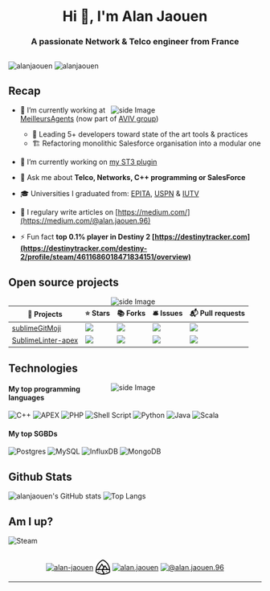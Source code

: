 <h1 align="center">Hi 👋, I'm Alan Jaouen</h1>
<h3 align="center">A passionate Network & Telco engineer from France</h3>

##
<p align="left">
  <img src="https://komarev.com/ghpvc/?username=alanjaouen" alt="alanjaouen" />
  <img src="https://badges.pufler.dev/years/alanjaouen" alt="alanjaouen" />
</p>

##

## Recap

<img src="https://media.giphy.com/media/14g6PIAY8f6FeU/giphy.gif" alt="side Image" align="right" width="300" height="auto" />


- 🏢 I’m currently working at [MeilleursAgents](https://www.meilleursagents.com/) (now part of [AVIV group](https://www.aviv-group.com/))
    - 💼 Leading 5+ developers toward state of the art tools & practices
    - 🏗️ Refactoring monolithic Salesforce organisation into a modular one

- 🔭 I’m currently working on [my ST3 plugin](https://packagecontrol.io/packages/Gitmoji)

- 💬 Ask me about **Telco, Networks, C++ programming or SalesForce**

- 🎓 Universities I graduated from: [EPITA](https://www.epita.fr/), [USPN](https://www.univ-spn.fr/) & [IUTV](https://iutv.univ-paris13.fr/)

- 📝 I regulary write articles on [https://medium.com/](https://medium.com/@alan.jaouen.96)

<!-- - 📫 How to reach me **contact@alanjaouen.fr** -->

<!-- - 👨‍💻 All of my projects are available at [alanjaouen.fr](https://www.alanjaouen.fr/portfolio) -->

- ⚡ Fun fact **top 0.1% player in Destiny 2 [https://destinytracker.com](https://destinytracker.com/destiny-2/profile/steam/4611686018471834151/overview)**

## Open source projects

<img src="https://media.giphy.com/media/U8bDgsXcnIEFy/giphy.gif" alt="side Image" align="right" width="300" height="auto" />

| 🎁 Projects | ⭐ Stars | 📚 Forks | 🛎 Issues | 📬 Pull requests |
|---|---|---|---|---|
|[sublimeGitMoji](https://github.com/alanjaouen/sublimeGitMoji)| ![](https://img.shields.io/github/stars/alanjaouen/sublimeGitMoji?style=flat-square) | ![](https://img.shields.io/github/forks/alanjaouen/sublimeGitMoji?style=flat-square) | ![](https://img.shields.io/github/issues/alanjaouen/sublimeGitMoji?style=flat-square) | ![](https://img.shields.io/github/issues-pr/alanjaouen/sublimeGitMoji?style=flat-square)|
|[SublimeLinter-apex](https://github.com/alanjaouen/SublimeLinter-apex)| ![](https://img.shields.io/github/stars/alanjaouen/SublimeLinter-apex?style=flat-square) | ![](https://img.shields.io/github/forks/alanjaouen/SublimeLinter-apex?style=flat-square) | ![](https://img.shields.io/github/issues/alanjaouen/SublimeLinter-apex?style=flat-square) | ![](https://img.shields.io/github/issues-pr/alanjaouen/SublimeLinter-apex?style=flat-square)|


<!-- ## Blogs posts -->
<!-- BLOG-POST-LIST:START -->
<!-- BLOG-POST-LIST:END -->

## Technologies
<img src="https://media.giphy.com/media/W1ecIq4sEofza/giphy.gif" alt="side Image" align="right" width="300" height="auto" />

#### My top programming languages

  ![C++](https://img.shields.io/badge/c++-%2300599C.svg?style=for-the-badge&logo=c%2B%2B&logoColor=white)
  ![APEX](https://img.shields.io/badge/php-%23777BB4.svg?style=for-the-badge&logo=php&logoColor=white)
  ![PHP](https://img.shields.io/badge/Apex-informational?style=for-the-badge&logo=salesforce&logoColor=white&color=008080)
  ![Shell Script](https://img.shields.io/badge/shell_script-%23121011.svg?style=for-the-badge&logo=gnu-bash&logoColor=white)
  ![Python](https://img.shields.io/badge/python-3670A0?style=for-the-badge&logo=python&logoColor=ffdd54)
  ![Java](https://img.shields.io/badge/java-%23ED8B00.svg?style=for-the-badge&logo=openjdk&logoColor=white)
  ![Scala](https://img.shields.io/badge/scala-%23DC322F.svg?style=for-the-badge&logo=scala&logoColor=white)

#### My top SGBDs

 ![Postgres](https://img.shields.io/badge/postgres-%23316192.svg?style=for-the-badge&logo=postgresql&logoColor=white)
 ![MySQL](https://img.shields.io/badge/mysql-%2300f.svg?style=for-the-badge&logo=mysql&logoColor=white)
 ![InfluxDB](https://img.shields.io/badge/InfluxDB-22ADF6?style=for-the-badge&logo=InfluxDB&logoColor=white)
 ![MongoDB](https://img.shields.io/badge/MongoDB-%234ea94b.svg?style=for-the-badge&logo=mongodb&logoColor=white)
 
## Github Stats

![alanjaouen's GitHub stats](https://github-readme-stats.vercel.app/api?username=alanjaouen&show_icons=true&show=reviews,discussions_started,discussions_answered,prs_merged,prs_merged_percentage&rank_icon=percentile&bg_color=00000000)
![Top Langs](https://github-readme-stats.vercel.app/api/top-langs/?username=alanjaouen&bg_color=00000000)

## Am I up?

![Steam](https://steam-stat.vercel.app/api?profileName=SaumonSauvage)


## 

<p align="center">
  <a href="https://linkedin.com/in/alan-jaouen" target="blank"><img align="center" src="https://cdn.jsdelivr.net/npm/simple-icons@3.0.1/icons/linkedin.svg" alt="alan-jaouen" height="30" width="30" /></a>
  <a href="https://trailblazer.me/id?uid=ajaouen" target="blank"><img align="center" src="https://github.com/alanJaouen/alanJaouen/blob/master/img/trailhead.svg" alt="ajaouen" height="30" width="30" /></a>
  <a href="https://instagram.com/alan.jaouen" target="blank"><img align="center" src="https://cdn.jsdelivr.net/npm/simple-icons@3.0.1/icons/instagram.svg" alt="alan.jaouen" height="30" width="30" /></a>
  <a href="https://medium.com/@alan.jaouen.96" target="blank"><img align="center" src="https://cdn.jsdelivr.net/npm/simple-icons@3.0.1/icons/medium.svg" alt="@alan.jaouen.96" height="30" width="30" /></a>
</p>

---
<!--START_SECTION:trailhead-->
<!--END_SECTION:trailhead-->
